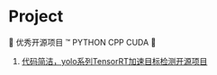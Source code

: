 # Project

🐼 优秀开源项目 ™️  PYTHON CPP CUDA 🚀

1. [代码简洁，yolo系列TensorRT加速目标检测开源项目](https://github.com/cvdong/PROJECT/tree/main/YOLO_TRT)




